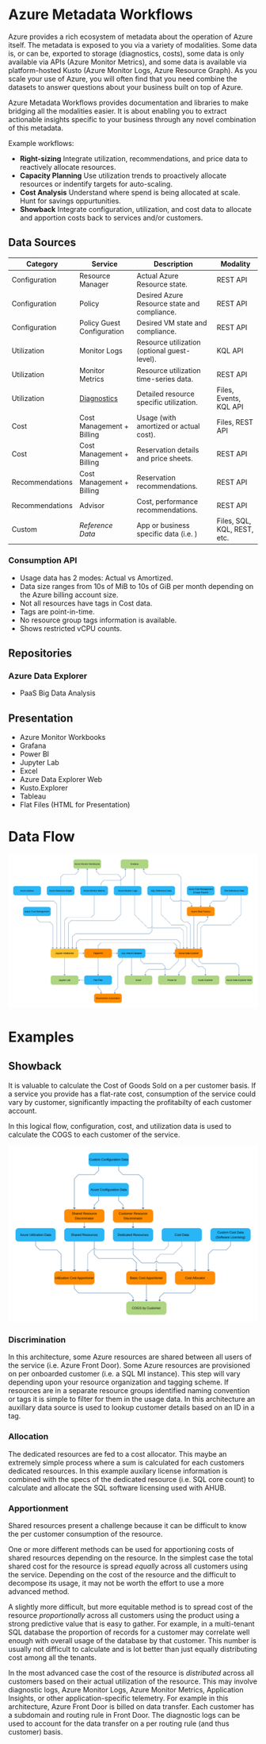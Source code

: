 # Azure Metadata Workflows

Azure provides a rich ecosystem of metadata about the operation of Azure itself. The metadata is exposed to you via a variety of modalities. Some data is, or can be, exported to storage (diagnostics, costs), some data is only available via APIs (Azure Monitor Metrics), and some data is available via platform-hosted Kusto (Azure Monitor Logs, Azure Resource Graph). As you scale your use of Azure, you will often find that you need combine the datasets to answer questions about your business built on top of Azure.

Azure Metadata Workflows provides documentation and libraries to make bridging all the modalities easier. It is about enabling you to extract actionable insights specific to your business through any novel combination of this metadata.

Example workflows:

* **Right-sizing** Integrate utilization, recommendations, and price data to reactively allocate resources.
* **Capacity Planning** Use utilization trends to proactively allocate resources or indentify targets for auto-scaling.
* **Cost Analysis** Understand where spend is being allocated at scale. Hunt for savings oppurtunities.
* **Showback** Integrate configuration, utilization, and cost data to allocate and apportion costs back to services and/or customers.

## Data Sources

| Category | Service | Description | Modality |
| --- | --- | --- | --- |
| Configuration | Resource Manager | Actual Azure Resource state. | REST API  |
| Configuration | Policy | Desired Azure Resource state and compliance.| REST API  |
| Configuration | Policy Guest Configuration | Desired VM state and compliance.| REST API |
| Utilization | Monitor Logs | Resource utilization (optional guest-level). | KQL API |
| Utilization | Monitor Metrics | Resource utilization time-series data.| REST API |
| Utilization | [Diagnostics](https://docs.microsoft.com/en-us/azure/azure-monitor/platform/diagnostic-settings) | Detailed resource specific utilization.| Files, Events, KQL API |
| Cost | Cost Management + Billing | Usage (with amortized or actual cost). | Files, REST API
| Cost | Cost Management + Billing | Reservation details and price sheets. | REST API
| Recommendations | Cost Management + Billing | Reservation recommendations. | REST API
| Recommendations | Advisor | Cost, performance recommendations. | REST API
| Custom | *Reference Data* | App or business specific data (i.e. )  | Files, SQL, KQL, REST, etc. |

### Consumption API

* Usage data has 2 modes: Actual vs Amortized.
* Data size ranges from 10s of MiB to 10s of GiB per month depending on the Azure billing account size.
* Not all resources have tags in Cost data.
* Tags are point-in-time.
* No resource group tags information is available.
* Shows restricted vCPU counts.

## Repositories

### Azure Data Explorer

* PaaS Big Data Analysis

## Presentation

* Azure Monitor Workbooks
* Grafana
* Power BI
* Jupyter Lab
* Excel
* Azure Data Explorer Web
* Kusto.Explorer
* Tableau 
* Flat Files (HTML for Presentation)

# Data Flow

![](docs/images/cost-dataflow.svg)

# Examples

## Showback

It is valuable to calculate the Cost of Goods Sold on a per customer basis. If a service you provide has a flat-rate cost, consumption of the service could vary by customer, significantly impacting the profitabilty of each customer account.

In this logical flow, configuration, cost, and utilization data is used to calculate the COGS to each customer of the service.

![](docs/images/tco-process.svg)

### Discrimination

In this architecture, some Azure resources are shared between all users of the service (i.e. Azure Front Door). Some Azure resources are provisioned on per onboarded customer  (i.e. a SQL MI instance). This step will vary depending upon your resource organization and tagging scheme. If resources are in a separate resource groups identified naming convention or tags it is simple to filter for them in the usage data. In this architecture an auxillary data source is used to lookup customer details based on an ID in a tag. 

### Allocation

The dedicated resources are fed to a cost allocator. This maybe an extremely simple process where a sum is calculated for each customers dedicated resources. In this example auxilary license information is combined with the specs of the dedicated resource (i.e. SQL core count) to calculate and allocate the SQL software licensing used with AHUB.

### Apportionment

Shared resources present a challenge because it can be difficult to know the per customer consumption of the resource.

One or more different methods can be used for apportioning costs of shared resources depending on the resource. In the simplest case the total shared cost for the resource is spread _equally_ across all customers using the service. Depending on the cost of the resource and the difficult to decompose its usage, it may not be worth the effort to use a more advanced method.

A slightly more difficult, but more equitable method is to spread cost of the resource _proportionally_ across all customers using the product using a strong predictive value that is easy to gather. For example, in a multi-tenant SQL database the proportion of records for a customer may correlate well enough with overall usage of the database by that customer. This number is usually not difficult to calculate and is lot better than just equally distributing cost among all the tenants.

In the most advanced case the cost of the resource is _distributed_ across all customers based on their actual utilization of the resource. This may involve diagnostic logs, Azure Monitor Logs, Azure Monitor Metrics, Application Insights, or other application-specific telemetry. For example in this architecture, Azure Front Door is billed on data transfer. Each customer has a subdomain and routing rule in Front Door. The diagnostic logs can be used to account for the data transfer on a per routing rule (and thus customer) basis.


